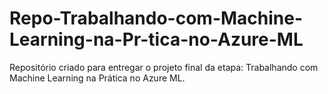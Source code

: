 # Repo-Trabalhando-com-Machine-Learning-na-Pr-tica-no-Azure-ML
Repositório criado para entregar o projeto final da etapa: Trabalhando com Machine Learning na Prática no Azure ML.
